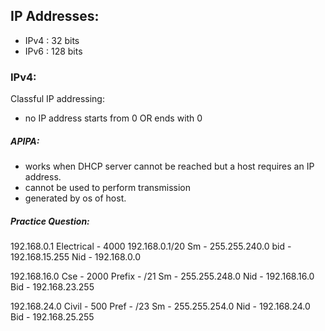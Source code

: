 ## IP Addresses:
- IPv4 : 32 bits
- IPv6 : 128 bits
  
### IPv4:
Classful IP addressing:
- no IP address starts from 0 OR ends with 0

##### APIPA:
- works when DHCP server cannot be reached but a host requires an IP address.
- cannot be used to perform transmission
- generated by os of host.

##### Practice Question:
192.168.0.1
Electrical - 4000
192.168.0.1/20
Sm - 255.255.240.0
bid - 192.168.15.255
Nid - 192.168.0.0

192.168.16.0
Cse - 2000
Prefix - /21
Sm - 255.255.248.0
Nid - 192.168.16.0
Bid - 192.168.23.255

192.168.24.0
Civil - 500
Pref - /23
Sm - 255.255.254.0
Nid - 192.168.24.0
Bid - 192.168.25.255